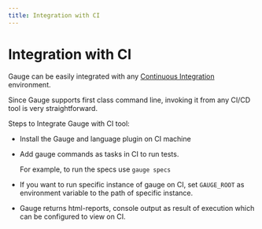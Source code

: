 ```yaml
---
title: Integration with CI
---
```


# Integration with CI

Gauge can be easily integrated with any [Continuous Integration](http://martinfowler.com/articles/continuousIntegration.html) environment.

Since Gauge supports first class command line, invoking it from any CI/CD tool is very straightforward.

Steps to Integrate Gauge with CI tool:

* Install the Gauge and language plugin on CI machine
* Add gauge commands as tasks in CI to run tests.

    For example, to run the specs use `gauge specs`
* If you want to run specific instance of gauge on CI, set `GAUGE_ROOT` as environment variable to the path of specific instance.
* Gauge returns html-reports, console output as result of execution which can be configured to view on CI.
